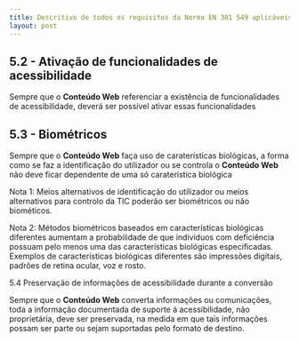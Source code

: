 ```yaml
---
title: Descritivo de todos os requisitos da Norma EN 301 549 aplicáveis à Diretiva de Acessibilidade Web
layout: post
---
```


## 5.2 - Ativação de funcionalidades de acessibilidade

Sempre que o **Conteúdo Web** referenciar a existência de funcionalidades de acessibilidade, deverá ser possível ativar essas funcionalidades

## 5.3 - Biométricos

Sempre que o **Conteúdo Web** faça uso de caraterísticas biológicas, a forma como se faz a identificação do utilizador ou se controla o **Conteúdo Web** não deve ficar dependente de uma só caraterística biológica

Nota 1: Meios alternativos de identificação do utilizador ou meios alternativos para controlo da TIC poderão ser biométricos ou não biométicos.

Nota 2: Métodos biométricos baseados em características biológicas diferentes aumentam a probabilidade de que indivíduos com deficiência possuam pelo menos uma das características biológicas especificadas. Exemplos de características biológicas diferentes são impressões digitais, padrões de retina ocular, voz e rosto.

5.4 Preservação de informações de acessibilidade durante a conversão

Sempre que o **Conteúdo Web** converta informações ou comunicações, toda a informação documentada de suporte à acessibilidade, não proprietária, deve ser preservada, na medida em que tais informações possam ser parte ou sejam suportadas pelo formato de destino.






